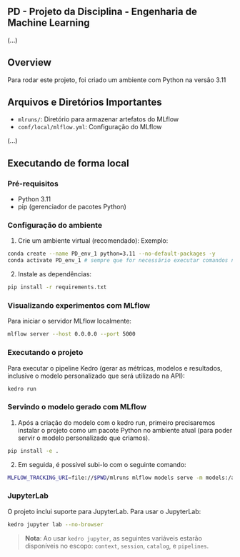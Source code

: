 ## PD - Projeto da Disciplina - Engenharia de Machine Learning

(...)


## Overview

Para rodar este projeto, foi criado um ambiente com Python na versão 3.11


## Arquivos e Diretórios Importantes


- `mlruns/`: Diretório para armazenar artefatos do MLflow
- `conf/local/mlflow.yml`: Configuração do MLflow 

(...)


## Executando de forma local 

### Pré-requisitos

- Python 3.11
- pip (gerenciador de pacotes Python)

### Configuração do ambiente

1. Crie um ambiente virtual (recomendado):
Exemplo:
```bash
conda create --name PD_env_1 python=3.11 --no-default-packages -y
conda activate PD_env_1 # sempre que for necessário executar comandos no projeto
```

2. Instale as dependências:

```bash
pip install -r requirements.txt
```

### Visualizando experimentos com MLflow

Para iniciar o servidor MLflow localmente:

```bash
mlflow server --host 0.0.0.0 --port 5000
```

### Executando o projeto

Para executar o pipeline Kedro (gerar as métricas, modelos e resultados, inclusive o modelo personalizado que será utilizado na API):

```bash
kedro run
```

### Servindo o modelo gerado com MLflow

1. Após a criação do modelo com o kedro run, primeiro precisaremos instalar o projeto como um pacote Python no ambiente atual (para poder servir o modelo personalizado que criamos).

```bash
pip install -e .
```

2. Em seguida, é possível subi-lo com o seguinte comando:

```bash
MLFLOW_TRACKING_URI=file://$PWD/mlruns mlflow models serve -m models:/api_model/latest --env-manager=local --port 5002
```

### JupyterLab

O projeto inclui suporte para JupyterLab. Para usar o JupyterLab:

```bash
kedro jupyter lab --no-browser
```

> **Nota**: Ao usar `kedro jupyter`, as seguintes variáveis estarão disponíveis no escopo: `context`, `session`, `catalog`, e `pipelines`.





